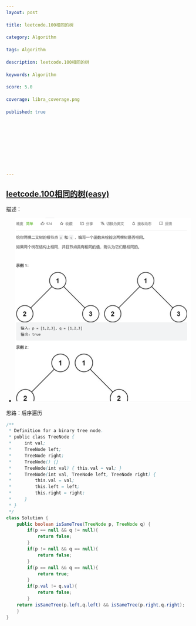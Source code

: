 ```yaml
---
layout: post

title: leetcode.100相同的树

category: Algorithm

tags: Algorithm

description: leetcode.100相同的树

keywords: Algorithm

score: 5.0

coverage: libra_coverage.png

published: true









---
```


## [leetcode.100相同的树(easy)](https://leetcode.cn/problems/same-tree/)

描述：

- ![image-20221106111112756](/assets/imgs/image-20221106111112756.png)

思路：后序遍历

```java
/**
 * Definition for a binary tree node.
 * public class TreeNode {
 *     int val;
 *     TreeNode left;
 *     TreeNode right;
 *     TreeNode() {}
 *     TreeNode(int val) { this.val = val; }
 *     TreeNode(int val, TreeNode left, TreeNode right) {
 *         this.val = val;
 *         this.left = left;
 *         this.right = right;
 *     }
 * }
 */
class Solution {
    public boolean isSameTree(TreeNode p, TreeNode q) {
        if(p == null && q != null){
            return false;
        }
        if(p != null && q == null){
            return false;
        }
        if(p == null && q == null){
            return true;
        }
        if(p.val != q.val){
            return false;
        }
    return isSameTree(p.left,q.left) && isSameTree(p.right,q.right);
    }
}
```

